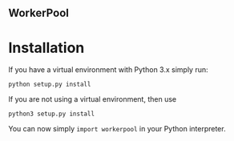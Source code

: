 WorkerPool
----------------

# Installation 

If you have a virtual environment with Python 3.x simply run:

```
python setup.py install
```

If you are not using a virtual environment, then use

```
python3 setup.py install
```

You can now simply ``import workerpool`` in your Python interpreter.